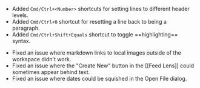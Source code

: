 + Added `Cmd/Ctrl+<Number>` shortcuts for setting lines to different header levels.
+ Added `Cmd/Ctrl+0` shortcut for resetting a line back to being a paragraph.
+ Added `Cmd/Ctrl+Shift+Equals` shortcut to toggle ==highlighting== syntax.
- Fixed an issue where markdown links to local images outside of the workspace didn't work.
- Fixed an issue where the "Create New" button in the [[Feed Lens]] could sometimes appear behind text.
- Fixed an issue where dates could be squished in the Open File dialog.